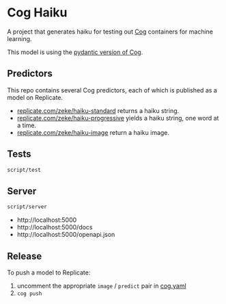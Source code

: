 # Cog Haiku

A project that generates haiku for testing out [Cog](https://github.com/replicate/cog) containers for machine learning.

This model is using the [pydantic version of Cog](https://github.com/replicate/cog/releases/tag/v0.1.0).

## Predictors

This repo contains several Cog predictors, each of which is published as a model on Replicate.

- [replicate.com/zeke/haiku-standard](https://replicate.com/zeke/haiku-standard) returns a haiku string.
- [replicate.com/zeke/haiku-progressive](https://replicate.com/zeke/haiku-standard) yields a haiku string, one word at a time.
- [replicate.com/zeke/haiku-image](https://replicate.com/zeke/haiku-standard) return a haiku image.

## Tests

```sh
script/test
```

## Server

```sh
script/server
```

- http://localhost:5000
- http://localhost:5000/docs
- http://localhost:5000/openapi.json

## Release

To push a model to Replicate:

1. uncomment the appropriate `image` / `predict` pair in [cog.yaml](cog.yaml)
1. `cog push`